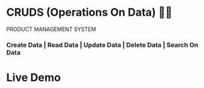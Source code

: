 # CRUDS (Operations On Data) 🧑‍💻
PRODUCT MANAGEMENT SYSTEM
### Create Data | Read Data | Update Data | Delete Data | Search On Data

# Live Demo



